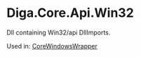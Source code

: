 # Diga.Core.Api.Win32

Dll containing Win32/api DllImports.

Used in:
[CoreWindowsWrapper](https://github.com/ITAgnesmeyer/CoreWindowsWrapper)
